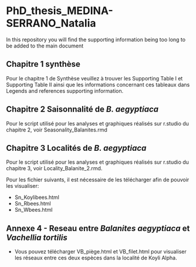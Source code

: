# PhD_thesis_MEDINA-SERRANO_Natalia
In this repository you will find the supporting information being too long to be added to the main document
## Chapitre 1 synthèse 
Pour le chapitre 1 de Synthèse veuillez à trouver les Supporting Table I et Supporting Table II ainsi que les informations concernant ces tableaux dans Legends and references supporting information. 
## Chapitre 2 Saisonnalité de *B. aegyptiaca* 
Pour le script utilisé pour les analyses et graphiques réalisés sur r.studio du chapitre 2, voir Seasonality_Balanites.rmd 
## Chapitre 3 Localités de *B. aegyptiaca* 
Pour le script  utilisé pour les analyses et graphiques réalisés sur r.studio du chapitre 3, voir Locality_Balanite_2.rmd.

  Pour les fichier suivants, il est nécessaire de les télécharger afin de pouvoir les visualiser:
  - Sn_Koylibees.html
  - Sn_Rbees.html
  - Sn_Wbees.html
## Annexe 4 - Reseau entre *Balanites aegyptiaca* et *Vachellia tortilis*
- Vous pouvez télécharger VB_piège.html et VB_filet.html pour visualiser les réseaux entre ces deux espèces dans la localité de Koyli Alpha.

